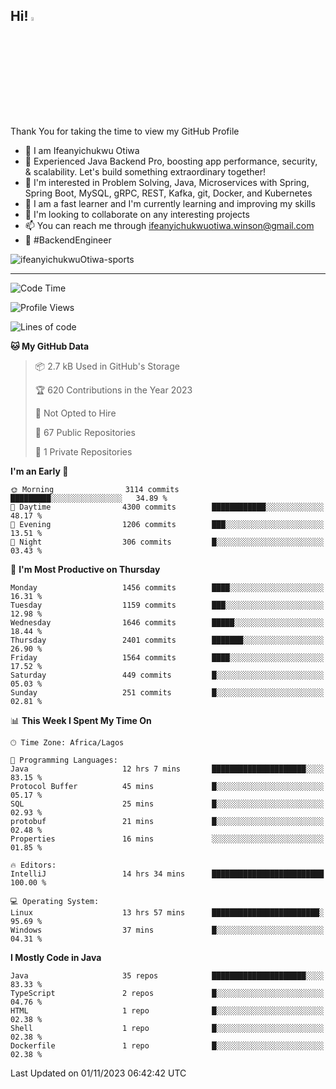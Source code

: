 <!-- BLOG-POST-LIST:START --><!-- BLOG-POST-LIST:END -->

## Hi! <img src="https://media.giphy.com/media/hvRJCLFzcasrR4ia7z/giphy.gif" width="4%"> 

Thank You for taking the time to view my GitHub Profile

- 👋 I am Ifeanyichukwu Otiwa
- 🚀 Experienced Java Backend Pro, boosting app performance, security, & scalability. Let's build something extraordinary together!
- 👀 I'm interested in Problem Solving, Java, Microservices with Spring, Spring Boot, MySQL, gRPC, REST, Kafka, git, Docker, and Kubernetes
- 🌱 I am a fast learner and I'm currently learning and improving my skills
- 💞️ I'm looking to collaborate on any interesting projects
- 📫 You can reach me through ifeanyichukwuotiwa.winson@gmail.com
- 🚀 #BackendEngineer

<p align="left" marginTop="10px"> <img src="https://komarev.com/ghpvc/?username=ifeanyichukwuOtiwa-sports&label=Profile%20views&color=0e75b6&style=for-the-badge" alt="ifeanyichukwuOtiwa-sports" /> </p>

***

<!--START_SECTION:waka-->
![Code Time](http://img.shields.io/badge/Code%20Time-1%2C863%20hrs%2049%20mins-blue)

![Profile Views](http://img.shields.io/badge/Profile%20Views-0-blue)

![Lines of code](https://img.shields.io/badge/From%20Hello%20World%20I%27ve%20Written-3.7%20million%20lines%20of%20code-blue)

**🐱 My GitHub Data** 

> 📦 2.7 kB Used in GitHub's Storage 
 > 
> 🏆 620 Contributions in the Year 2023
 > 
> 🚫 Not Opted to Hire
 > 
> 📜 67 Public Repositories 
 > 
> 🔑 1 Private Repositories 
 > 
**I'm an Early 🐤** 

```text
🌞 Morning                3114 commits        █████████░░░░░░░░░░░░░░░░   34.89 % 
🌆 Daytime                4300 commits        ████████████░░░░░░░░░░░░░   48.17 % 
🌃 Evening                1206 commits        ███░░░░░░░░░░░░░░░░░░░░░░   13.51 % 
🌙 Night                  306 commits         █░░░░░░░░░░░░░░░░░░░░░░░░   03.43 % 
```
📅 **I'm Most Productive on Thursday** 

```text
Monday                   1456 commits        ████░░░░░░░░░░░░░░░░░░░░░   16.31 % 
Tuesday                  1159 commits        ███░░░░░░░░░░░░░░░░░░░░░░   12.98 % 
Wednesday                1646 commits        █████░░░░░░░░░░░░░░░░░░░░   18.44 % 
Thursday                 2401 commits        ███████░░░░░░░░░░░░░░░░░░   26.90 % 
Friday                   1564 commits        ████░░░░░░░░░░░░░░░░░░░░░   17.52 % 
Saturday                 449 commits         █░░░░░░░░░░░░░░░░░░░░░░░░   05.03 % 
Sunday                   251 commits         █░░░░░░░░░░░░░░░░░░░░░░░░   02.81 % 
```


📊 **This Week I Spent My Time On** 

```text
🕑︎ Time Zone: Africa/Lagos

💬 Programming Languages: 
Java                     12 hrs 7 mins       █████████████████████░░░░   83.15 % 
Protocol Buffer          45 mins             █░░░░░░░░░░░░░░░░░░░░░░░░   05.17 % 
SQL                      25 mins             █░░░░░░░░░░░░░░░░░░░░░░░░   02.93 % 
protobuf                 21 mins             █░░░░░░░░░░░░░░░░░░░░░░░░   02.48 % 
Properties               16 mins             ░░░░░░░░░░░░░░░░░░░░░░░░░   01.85 % 

🔥 Editors: 
IntelliJ                 14 hrs 34 mins      █████████████████████████   100.00 % 

💻 Operating System: 
Linux                    13 hrs 57 mins      ████████████████████████░   95.69 % 
Windows                  37 mins             █░░░░░░░░░░░░░░░░░░░░░░░░   04.31 % 
```

**I Mostly Code in Java** 

```text
Java                     35 repos            █████████████████████░░░░   83.33 % 
TypeScript               2 repos             █░░░░░░░░░░░░░░░░░░░░░░░░   04.76 % 
HTML                     1 repo              █░░░░░░░░░░░░░░░░░░░░░░░░   02.38 % 
Shell                    1 repo              █░░░░░░░░░░░░░░░░░░░░░░░░   02.38 % 
Dockerfile               1 repo              █░░░░░░░░░░░░░░░░░░░░░░░░   02.38 % 
```




 Last Updated on 01/11/2023 06:42:42 UTC
<!--END_SECTION:waka-->

<!--
<p align="center">
![trophy](https://github-profile-trophy.vercel.app/?username=ifeanyichukwuOtiwa-sports&theme=onedark) (https://github.com/ryo-ma/github-profile-trophy)
</p>
-->

<!---
ifeanyi-otiwa/ifeanyi-otiwa is a ✨ special ✨ repository because its `README.md` (this file) appears on your GitHub profile.
You can click the Preview link to take a look at your changes.
--->
